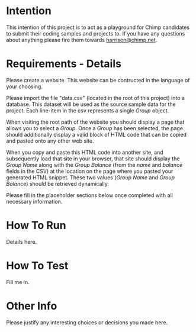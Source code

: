 Intention
=======

This intention of this project is to act as a playground for Chimp candidates to submit their coding samples and projects to. If you have any questions about anything please fire them towards [harrison@chimp.net](mailto:harrison@chimp.net). 

Requirements - Details
=======

Please create a website. This website can be contructed in the language of your choosing. 

Please import the file "data.csv" (located in the root of this project) into a database. This dataset will be used as the source sample data for the project. Each line-item in the csv represents a single *Group* object.

When visiting the root path of the website you should display a page that allows you to select a *Group*. Once a *Group* has been selected, the page should additionally display a valid block of HTML code that can be copied and pasted onto any other web site.

When you copy and paste this HTML code into another site, and subsequently load that site in your browser, that site should display the *Group Name* along with the *Group Balance* (from the *name* and *balance* fields in the CSV) at the location on the page where you pasted your generated HTML snippet. These two values (*Group Name* and *Group Balance*) should be retrieved dynamically.

Please fill in the placeholder sections below once completed with all necessary information.

How To Run
=======
Details here.

How To Test
=======
Fill me in.

Other Info
=======
Please justify any interesting choices or decisions you made here.
